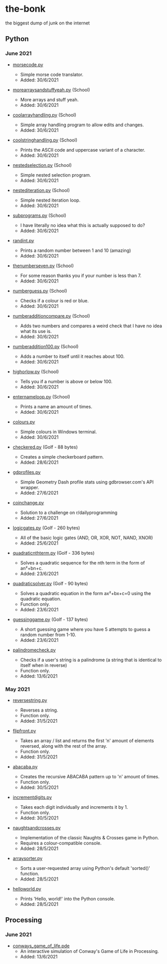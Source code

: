 # the-bonk
the biggest dump of junk on the internet

## Python


### June 2021
- [morsecode.py](https://github.com/GD-NTB/the-bonk/blob/master/python/morsecode.py)
	- Simple morse code translator.
	- Added: 30/6/2021

- [morearraysandstuffyeah.py](https://github.com/GD-NTB/the-bonk/blob/master/python/school/morearraysandstuffyeah.py) (School)
	- More arrays and stuff yeah.
	- Added: 30/6/2021

- [coolarrayhandling.py](https://github.com/GD-NTB/the-bonk/blob/master/python/school/coolarrayhandling.py) (School)
	- Simple array handling program to allow edits and changes.
	- Added: 30/6/2021

- [coolstringhandling.py](https://github.com/GD-NTB/the-bonk/blob/master/python/school/coolarrayhandling.py) (School)
	- Prints the ASCII code and uppercase variant of a character.
	- Added: 30/6/2021

- [nestedselection.py](https://github.com/GD-NTB/the-bonk/blob/master/python/school/nestedselection.py) (School)
	- Simple nested selection program.
	- Added: 30/6/2021

- [nestediteration.py](https://github.com/GD-NTB/the-bonk/blob/master/python/school/nestediteration.py) (School)
	- Simple nested iteration loop.
	- Added: 30/6/2021

- [subprograms.py](https://github.com/GD-NTB/the-bonk/blob/master/python/school/subprograms.py) (School)
	- I have literally no idea what this is actually supposed to do?
	- Added: 30/6/2021

- [randint.py](https://github.com/GD-NTB/the-bonk/blob/master/python/randint.py)
	- Prints a random number between 1 and 10 (amazing)
	- Added: 30/6/2021

- [thenumberseven.py](https://github.com/GD-NTB/the-bonk/blob/master/python/school/thenumberseven.py) (School)
	- For some reason thanks you if your number is less than 7.
	- Added: 30/6/2021

- [numberguess.py](https://github.com/GD-NTB/the-bonk/blob/master/python/school/numberguess.py) (School)
	- Checks if a colour is red or blue.
	- Added: 30/6/2021

- [numberadditioncompare.py](https://github.com/GD-NTB/the-bonk/blob/master/python/school/numberadditioncompare.py) (School)
	- Adds two numbers and compares a weird check that I have no idea what its use is.
	- Added: 30/6/2021

- [numberaddition100.py](https://github.com/GD-NTB/the-bonk/blob/master/python/school/numberaddition100.py) (School)
	- Adds a number to itself until it reaches about 100.
	- Added: 30/6/2021

- [highorlow.py](https://github.com/GD-NTB/the-bonk/blob/master/python/school/highorlow.py) (School)
	- Tells you if a number is above or below 100.
	- Added: 30/6/2021

- [enternameloop.py](https://github.com/GD-NTB/the-bonk/blob/master/python/school/enternameloop.py) (School)
	- Prints a name an amount of times.
	- Added: 30/6/2021

- [colours.py](https://github.com/GD-NTB/the-bonk/blob/master/python/colours.py)
	- Simple colours in Windows terminal.
	- Added: 30/6/2021

- [checkered.py](https://github.com/GD-NTB/the-bonk/blob/master/python/golf/checkered.py) (Golf - 88 bytes)
	- Creates a simple checkerboard pattern.
	- Added: 28/6/2021

- [gdprofiles.py](https://github.com/GD-NTB/the-bonk/blob/master/python/gdprofiles.py)
	- Simple Geometry Dash profile stats using gdbrowser.com's API wrapper.
	- Added: 27/6/2021

- [coinchange.py](https://github.com/GD-NTB/the-bonk/blob/master/python/coinchange.py)
	- Solution to a challenge on r/dailyprogramming
	- Added: 27/6/2021

- [logicgates.py](https://github.com/GD-NTB/the-bonk/blob/master/python/golf/logicgates.py) (Golf - 260 bytes)
	- All of the basic logic gates (AND, OR, XOR, NOT, NAND, XNOR)
	- Added: 25/6/2021

- [quadraticnthterm.py](https://github.com/GD-NTB/the-bonk/blob/master/python/golf/quadraticnthterm.py) (Golf - 336 bytes)
	- Solves a quadratic sequence for the nth term in the form of an²+bn+c.
	- Added: 23/6/2021

- [quadraticsolver.py](https://github.com/GD-NTB/the-bonk/blob/master/python/golf/quadraticsolver.py) (Golf - 90 bytes)
	- Solves a quadratic equation in the form ax²+bx+c=0 using the quadratic equation.
	- Function only.
	- Added: 23/6/2021

- [guessinggame.py](https://github.com/GD-NTB/the-bonk/blob/master/python/golf/guessinggame.py) (Golf - 137 bytes)
	- A short guessing game where you have 5 attempts to guess a random number from 1-10.
	- Added: 23/6/2021

- [palindromecheck.py](https://github.com/GD-NTB/the-bonk/blob/master/python/palindromecheck.py)
	- Checks if a user's string is a palindrome (a string that is identical to itself when in reverse)
	- Function only.
	- Added: 13/6/2021

### May 2021
- [reversestring.py](https://github.com/GD-NTB/the-bonk/blob/master/python/reversestring.py)
	- Reverses a string.
	- Function only.
	- Added: 31/5/2021

- [flipfront.py](https://github.com/GD-NTB/the-bonk/blob/master/python/flipfront.py)
	- Takes an array / list and returns the first 'n' amount of elements reversed, along with the rest of the array.
	- Function only.
	- Added: 31/5/2021

- [abacaba.py](https://github.com/GD-NTB/the-bonk/blob/master/python/abacaba.py)
	- Creates the recursive ABACABA pattern up to 'n' amount of times.
	- Function only.
	- Added: 30/5/2021

- [incrementdigits.py](https://github.com/GD-NTB/the-bonk/blob/master/python/incrementdigits.py)
	- Takes each digit individually and increments it by 1.
	- Function only.
	- Added: 30/5/2021

- [naughtsandcrosses.py](https://github.com/GD-NTB/the-bonk/blob/master/python/naughtsandcrosses.py)
	- Implementation of the classic Naughts & Crosses game in Python.
	- Requires a colour-compatible console.
	- Added: 28/5/2021

- [arraysorter.py](https://github.com/GD-NTB/the-bonk/blob/master/python/arraysorter.py)
	- Sorts a user-requested array using Python's default 'sorted()' function.
	- Added: 28/5/2021

- [helloworld.py](https://github.com/GD-NTB/the-bonk/blob/master/python/helloworld.py)
	- Prints 'Hello, world!' into the Python console.
	- Added: 28/5/2021

## Processing

### June 2021
- [conways_game_of_life.pde](https://github.com/GD-NTB/the-bonk/blob/master/java/processing/conways_game_of_life.pde)
	- An interactive simulation of Conway's Game of Life in Processing.
	- Added: 13/6/2021

